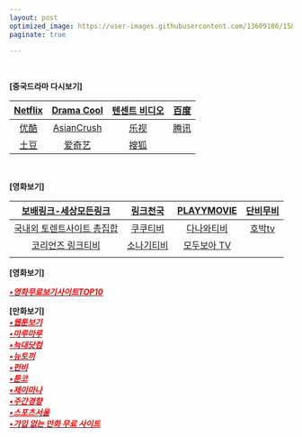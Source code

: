 ```yaml
---
layout: post
optimized_image: https://user-images.githubusercontent.com/13609186/158834851-5c5d7736-001b-448d-8bb6-eb99f2f16233.jpg
paginate: true

---
```


<br>

**[중국드라마 다시보기]** 

| [Netflix](https://www.netflix.com/kr/) | [Drama Cool](https://watchasian.id/) | [텐센트 비디오](https://v.qq.com/) | [百度](http://v.xiaodutv.com/tv) |
| :---: | :---: | :---: | :---: |
| [优酷](https://www.youku.com/channel/webhome) | [AsianCrush](https://www.asiancrush.com/) | [乐视](https://tv.le.com/) | [腾讯](https://v.qq.com/tv/) |
| [土豆](https://tv.tudou.com/) | [爱奇艺](https://www.iqiyi.com/dianshiju/) | [搜狐](https://tv.sohu.com/drama/) | []() |


<br>

**[영화보기]** 

| [보배링크-세상모든링크](https://www.bobaelink9.top/) | [링크천국](https://www.hotword.site/bbs/group.php?gr_id=cn)| [PLAYYMOVIE](https://www.youtube.com/channel/UC7Sh_erU4sKLVgu2eJikrIw)| [단비무비](https://v5.danbimovie.icu/foreignmovie/)
| :---: | :---: | :---: | :---: |
| [국내외 토렌트사이트 총집합](https://www.mango37.net/review/torrentyatorrent.php) | [쿠쿠티비](https://justlinktv.com/)| [다나와티비](https://i60.otgtv.top/)| [호박tv](https://g47.hobaktv.xyz/show/movie)
| [코리언즈 링크티비](https://a48.koreanz.xyz/bbs/main.php?gid=moviedasi)| [소나기티비](https://s5.sonagitv.live/movie/)| [모두보아 TV](http://v75.bozayo.net/)| []()|
| []()| []()| []()| []()|




**[영화보기]** <br>

[<span style="color:red">***▪영화무료보기사이트TOP10***</span>](https://fiscalcode.com/%EC%98%81%ED%99%94-%EB%AC%B4%EB%A3%8C-%EB%B3%B4%EA%B8%B0-%EC%82%AC%EC%9D%B4%ED%8A%B8-top-10-%EC%B5%9C%EC%8B%A0-%EC%98%81%ED%99%94-%EB%B0%8F-%EB%AF%B8%EA%B5%AD-%EC%98%81%ED%99%94/)<br>


**[만화보기]** <br>
[<span style="color:red">***▪웹툰보기***</span>](https://newtoki123.com/webtoon?toon=%EC%9D%BC%EB%B0%98%EC%9B%B9%ED%88%B0)<br>
[<span style="color:red">***▪마루마루***</span>](https://marumaru256.com/bbs/page.php?hid=comicC)<br>
[<span style="color:red">***▪늑대닷컴***</span>](https://wfwf205.com/cm)<br>
[<span style="color:red">***▪뉴토끼***</span>](https://newtoki130.com/webtoon?toon=%EC%9D%BC%EB%B0%98%EC%9B%B9%ED%88%B0)<br>
[<span style="color:red">***▪펀비***</span>](https://funbe106.com/%EB%A7%9D%EA%B0%80)<br>
[<span style="color:red">***▪툰코***</span>](https://toonkor106.com/%EB%8B%A8%ED%96%89%EB%B3%B8)<br>
[<span style="color:red">***▪제이마나***</span>](https://jmana1.net/comic_list_search)<br>
[<span style="color:red">***▪주간경향***</span>](http://sports.khan.co.kr/comics/comics_genre.html)<br>
[<span style="color:red">***▪스포츠서울***</span>](http://comic.sportsseoul.com/)<br>
[<span style="color:red">***▪가입 없는 만화 무료 사이트***</span>](https://lifeinforwire.com/cartoon-free-sites/#liw-menu01)<br>


